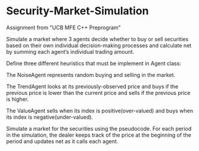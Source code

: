 # Security-Market-Simulation

Assignment from "UCB MFE C++ Preprogram"

Simulate a market where 3 agents decide whether to buy or sell securities based on their
own individual decision-making processes and calculate net by summing each agent’s
individual trading amount.

Define three different heuristics that must be implement in Agent class:

The NoiseAgent represents random buying and selling in the market.

The TrendAgent looks at its previously-observed price and buys if the previous price is lower
than the current price and sells if the previous price is higher.

The ValueAgent sells when its index is positive(over-valued) and buys when its index is negative(under-valued).

Simulate a market for the securities using the pseudocode.
For each period in the simulation, the dealer keeps track of the price at
the beginning of the period and updates net as it calls each agent.
